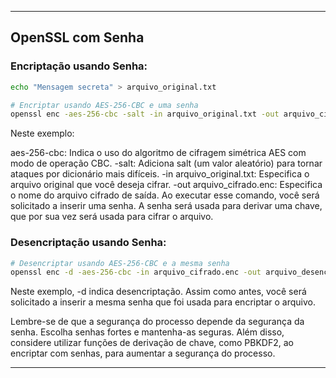 
---

## OpenSSL com Senha

### Encriptação usando Senha:

```bash
echo "Mensagem secreta" > arquivo_original.txt

# Encriptar usando AES-256-CBC e uma senha
openssl enc -aes-256-cbc -salt -in arquivo_original.txt -out arquivo_cifrado.enc
```
Neste exemplo:

aes-256-cbc: Indica o uso do algoritmo de cifragem simétrica AES com modo de operação CBC.
-salt: Adiciona salt (um valor aleatório) para tornar ataques por dicionário mais difíceis.
-in arquivo_original.txt: Especifica o arquivo original que você deseja cifrar.
-out arquivo_cifrado.enc: Especifica o nome do arquivo cifrado de saída.
Ao executar esse comando, você será solicitado a inserir uma senha. A senha será usada para derivar uma chave, que por sua vez será usada para cifrar o arquivo.

### Desencriptação usando Senha:

```bash
# Desencriptar usando AES-256-CBC e a mesma senha
openssl enc -d -aes-256-cbc -in arquivo_cifrado.enc -out arquivo_desencriptado.txt
```
Neste exemplo, -d indica desencriptação. Assim como antes, você será solicitado a inserir a mesma senha que foi usada para encriptar o arquivo.

Lembre-se de que a segurança do processo depende da segurança da senha. Escolha senhas fortes e mantenha-as seguras. Além disso, considere utilizar funções de derivação de chave, como PBKDF2, ao encriptar com senhas, para aumentar a segurança do processo.

---
